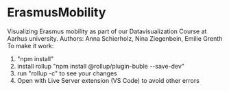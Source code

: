 # ErasmusMobility
Visualizing Erasmus mobility as part of our Datavisualization Course at Aarhus university.
Authors: Anna Schierholz, Nina Ziegenbein, Emilie Grenth
To make it work:
1. "npm install" 
2. install rollup "npm install @rollup/plugin-buble --save-dev"
3. run "rollup -c" to see your changes
4. Open with Live Server extension (VS Code) to avoid other errors
